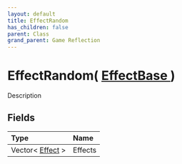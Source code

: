```yaml
---
layout: default
title: EffectRandom
has_children: false
parent: Class
grand_parent: Game Reflection
---
```

# EffectRandom( [ EffectBase ](/docs/game-reflection/classes/effect_base) )
Description 

## Fields

| Type | Name |
|:-------------|:--------------|
| Vector< [Effect](/docs/game-reflection/classes/effect) > | Effects |

